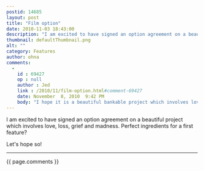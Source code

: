 ```yaml
---
postid: 14685
layout: post
title: "Film option"
date: 2010-11-03 18:43:00
description: "I am excited to have signed an option agreement on a beautiful project which involves love, loss, grief and madness. Perfect ingredients for a first feature? Let&#8217;s hope so!&#8230;"
thumbnail: defaultThumbnail.png
alt: ""
category: Features
author: ohna
comments:
  -
    id : 69427
    op : null
    author : Jed    
    link : /2010/11/film-option.html#comment-69427
    date: November  8, 2010  9:42 PM
    body: "I hope it is a beautiful bankable project which involves love, loss, bankable actors, grief and madness and lots of old-fashioned bankable luck. You deserve it! "
---
```


I am excited to have signed an option agreement on a beautiful project which involves love, loss, grief and madness. Perfect ingredients for a first feature? 

Let's hope so!

<hr>

{{ page.comments }}


